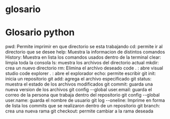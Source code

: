 # glosario
# Glosario python

pwd: Permite imprimir en que directorio se esta trabajando
cd: permite ir al directorio que se desee
help: Muestra la informacion de distintos comandos
History: Muestra en lista los comandos usados dentro de la terminal
clear: limpia toda la consola
ls: muestra los archivos del directorio actual
mkdir: crea un nuevo directorio
rm: Elimina el archivo deseado
code . : abre visual studio code
explorer . : abre el explorador
echo: permite escribir 
git init: inicia un repositorio
git add: agrega el archivo especificado
git status: muestra el estado de los archivos modificados
git commit: guarda una nueva version de los archivos
git config --global user.email: guarda el correo de la persona que trabaja  dentro del repositorio
git config --global user.name: guarda el nombre de usuario 
git log --oneline: Imprime en forma de lista los commits que se realizaron dentro de un repositorio
git branch: crea una nueva rama
git checkout: permite cambiar a la rama deseada 
